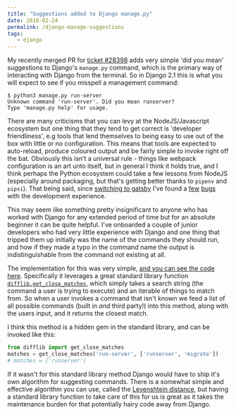 ```yaml
---
title: "Suggestions added to Django manage.py"
date: 2018-02-24
permalink: /django-manage-suggestions
tags:
   - django
---
```


My recently merged PR for [ticket #28398](https://code.djangoproject.com/ticket/28398) adds very simple 'did you mean'
suggestions to Django's `manage.py` command, which is the primary way of interacting with Django from the terminal. So in Django 
2.1 this is what you will expect to see if you misspell a management command:

```
$ python3 manage.py run-server
Unknown command 'run-server'. Did you mean runserver?
Type 'manage.py help' for usage.
```

There are many criticisms that you can levy at the NodeJS/Javascript ecosystem but one thing that they tend 
to get correct is 'developer friendliness', e.g tools that lend themselves to being easy to use out of 
the box with little or no configuration. This means that tools are expected to auto-reload, produce coloured output
and be fairly simple to invoke right off the bat. Obviously this isn't a universal rule - things like webpack configuration
is an art unto itself, but in general I think it holds true, and I think perhaps the Python ecosystem could take a few lessons 
from NodeJS (especially around packaging, but that's getting better thanks to `pipenv` and `pipsi`). That being said, since 
[switching to gatsby](/goodbye-simple-hello-gatsby) I've found a [few](https://github.com/gatsbyjs/gatsby/issues/3551) 
[bugs](https://github.com/gatsbyjs/gatsby/issues/4216) with the development experience.
 
This may seem like something pretty insignificant to anyone who has worked with Django for any extended period of time 
but for an absolute beginner it can be quite helpful. I've onboarded a couple of junior developers who had very 
little experience with Django and one thing that tripped them up initially was the name of the commands they should run, 
and how if they made a typo in the command name the output is indistinguishable from the command not existing at all.

The implementation for this was very simple, [and you can see the code here](https://github.com/django/django/pull/9703/files). 
Specifically it leverages a great standard library function 
[`difflib.get_close_matches`](https://docs.python.org/3.6/library/difflib.html#difflib.get_close_matches), which simply 
takes a search string (the command a user is trying to execute) and an iterable of things to match from. So when a user 
invokes a command that isn't known we feed a list of all possible commands (built in *and* third party!) into this method, 
along with the users input, and it returns the closest match.

I think this method is a hidden gem in the standard library, and can be invoked like this:

```python
from difflib import get_close_matches
matches = get_close_matches('run-server', ['runserver', 'migrate'])
# matches = ['runserver']
```

If it wasn't for this standard library method Django would have to ship it's own algorithm for suggesting commands.
There is a somewhat simple and effective algorithm you can use, called the 
[Levenshtein distance](https://en.wikipedia.org/wiki/Levenshtein_distance#Computing_Levenshtein_distance), but having 
a standard library function to take care of this for us is great as it takes the maintenance burden for that potentially 
hairy code away from Django.